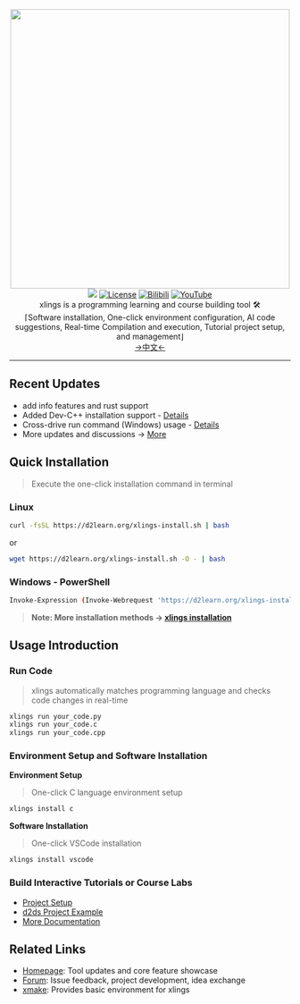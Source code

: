 <div align=center><img width="500" src="https://d2learn.org/xlings/xlings-install.gif"></div>

<div align="center">
  <a href="https://forum.d2learn.org/category/9/xlings" target="_blank"><img src="https://img.shields.io/badge/Forum-xlings-blue" /></a>
  <a href="https://d2learn.org" target="_blank"><img src="https://img.shields.io/badge/License-Apache2.0-success" alt="License"></a>
  <a href="https://www.bilibili.com/video/BV1d2DZYsErF" target="_blank"><img src="https://img.shields.io/badge/Video-bilibili-teal" alt="Bilibili"></a>
  <a href="https://youtu.be/uN4amaIAkZ0?si=MpZ6GfLHQoZRmNqc" target="_blank"><img src="https://img.shields.io/badge/Video-YouTube-red" alt="YouTube"></a>
</div>

<div align=center>xlings is a programming learning and course building tool 🛠️</div>
<div align=center> ⌈Software installation, One-click environment configuration, AI code suggestions, Real-time Compilation and execution, Tutorial project setup, and management⌋</div>

<div align="center">
  <a href="README.md" target="_blank">->中文<-</a>
</div>

---

## Recent Updates

- add info features and rust support
- Added Dev-C++ installation support - [Details](http://forum.d2learn.org/post/82)
- Cross-drive run command (Windows) usage - [Details](http://forum.d2learn.org/post/66)
- More updates and discussions -> [More](https://forum.d2learn.org/category/9/xlings)

## Quick Installation

> Execute the one-click installation command in terminal

### Linux

```bash
curl -fsSL https://d2learn.org/xlings-install.sh | bash
```

or

```bash
wget https://d2learn.org/xlings-install.sh -O - | bash
```

### Windows - PowerShell

```bash
Invoke-Expression (Invoke-Webrequest 'https://d2learn.org/xlings-install.ps1.txt' -UseBasicParsing).Content
```

> **Note: More installation methods -> [xlings installation](https://d2learn.github.io/docs/xlings/chapter_1.html)**

## Usage Introduction

### Run Code

> xlings automatically matches programming language and checks code changes in real-time

```bash
xlings run your_code.py
xlings run your_code.c
xlings run your_code.cpp
```

### Environment Setup and Software Installation

**Environment Setup**

> One-click C language environment setup

```bash
xlings install c
```

**Software Installation**

> One-click VSCode installation

```bash
xlings install vscode
```

### Build Interactive Tutorials or Course Labs

- [Project Setup](https://d2learn.github.io/docs/xlings/chapter_3.html)
- [d2ds Project Example](https://github.com/d2learn/d2ds)
- [More Documentation](https://d2learn.org/docs/xlings/chapter_0.html)

## Related Links

- [Homepage](https://d2learn.org/xlings): Tool updates and core feature showcase
- [Forum](https://forum.d2learn.org/category/9/xlings): Issue feedback, project development, idea exchange  
- [xmake](https://github.com/xmake-io/xmake): Provides basic environment for xlings